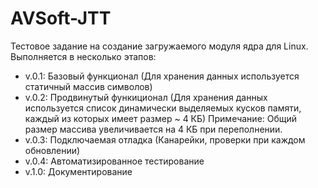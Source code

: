 # AVSoft-JTT
Тестовое задание на создание загружаемого модуля ядра для Linux.
Выполняется в несколько этапов:
  - v.0.1: Базовый функционал (Для хранения данных используется статичный массив символов)
  - v.0.2: Продвинутый функиционал (Для хранения данных используется список динамически выделяемых кусков памяти, каждый из которых имеет размер ~ 4 КБ)
  Примечание: Общий размер массива увеличивается на 4 КБ при переполнении.
  - v.0.3: Подключаемая отладка (Канарейки, проверки при каждом обновлении)
  - v.0.4: Автоматизированное тестирование
  - v.1.0:  Документирование
